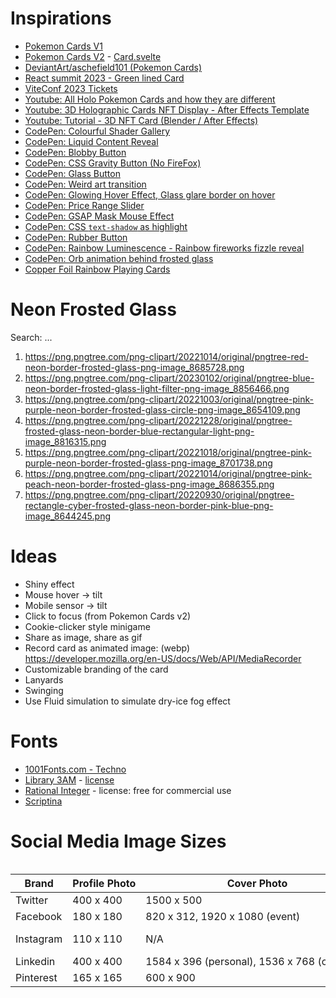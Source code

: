 # Inspirations

- [Pokemon Cards V1](https://codepen.io/simeydotme/pen/PrQKgo)
- [Pokemon Cards V2](https://poke-holo.simey.me/) - [Card.svelte](https://github.com/simeydotme/pokemon-cards-css/blob/main/src/lib/components/Card.svelte#L248)
- [DeviantArt/aschefield101 (Pokemon Cards)](https://www.deviantart.com/aschefield101/)
- [React summit 2023 - Green lined Card](https://portal.gitnation.org/badges/react-summit-2023/anuradha_kumari)
- [ViteConf 2023 Tickets](https://viteconf.org/23/tickets/JSworld-Conferences?p=herodevs)
- [Youtube: All Holo Pokemon Cards and how they are different](https://www.youtube.com/watch?v=3xg3wYpChBs)
- [Youtube: 3D Holographic Cards NFT Display - After Effects Template](https://www.youtube.com/watch?v=BOL2XwrQc7A)
- [Youtube: Tutorial - 3D NFT Card (Blender / After Effects)](https://www.youtube.com/watch?v=aQJnqb2S9oI)
- [CodePen: Colourful Shader Gallery](https://codepen.io/atzedent/pen/oNmqgjb)
- [CodePen: Liquid Content Reveal](https://codepen.io/ksenia-k/pen/dyaeGgO)
- [CodePen: Blobby Button](https://codepen.io/ksenia-k/pen/wvNJrXZ)
- [CodePen: CSS Gravity Button (No FireFox)](https://codepen.io/thebabydino/pen/bGzeQrv)
- [CodePen: Glass Button](https://codepen.io/nicolasjesenberger/pen/abXZRvG)
- [CodePen: Weird art transition](https://codepen.io/Dillo/pen/qBLJYOO)
- [CodePen: Glowing Hover Effect, Glass glare border on hover](https://codepen.io/finnchillah/pen/bGOqrXg)
- [CodePen: Price Range Slider](https://codepen.io/simeydotme/pen/WNLxxvx)
- [CodePen: GSAP Mask Mouse Effect](https://codepen.io/alig01/pen/WNLGogV)
- [CodePen: CSS `text-shadow` as highlight](https://codepen.io/argyleink/pen/QWzGmXK)
- [CodePen: Rubber Button](https://codepen.io/tylersticka/pen/MWVbdzo)
- [CodePen: Rainbow Luminescence - Rainbow fireworks fizzle reveal](https://codepen.io/ste-vg/pen/qBQVGEG)
- [CodePen: Orb animation behind frosted glass](https://codepen.io/georgedoescode/pen/XWNmvro)
- [Copper Foil Rainbow Playing Cards](https://www.fishpond.com.au/Toys/Alloy-Copper-Playing-Cards-Poker-Deck-Custom-Design-Foiled-Back-New-Gamblers-Warehouse/0642337517976)

# Neon Frosted Glass

Search: ...

1. https://png.pngtree.com/png-clipart/20221014/original/pngtree-red-neon-border-frosted-glass-png-image_8685728.png
2. https://png.pngtree.com/png-clipart/20230102/original/pngtree-blue-neon-border-frosted-glass-light-filter-png-image_8856466.png
3. https://png.pngtree.com/png-clipart/20221003/original/pngtree-pink-purple-neon-border-frosted-glass-circle-png-image_8654109.png
4. https://png.pngtree.com/png-clipart/20221228/original/pngtree-frosted-glass-neon-border-blue-rectangular-light-png-image_8816315.png
5. https://png.pngtree.com/png-clipart/20221018/original/pngtree-pink-purple-neon-border-frosted-glass-png-image_8701738.png
6. https://png.pngtree.com/png-clipart/20221014/original/pngtree-pink-peach-neon-border-frosted-glass-png-image_8686355.png
7. https://png.pngtree.com/png-clipart/20220930/original/pngtree-rectangle-cyber-frosted-glass-neon-border-pink-blue-png-image_8644245.png

# Ideas

- Shiny effect
- Mouse hover -> tilt
- Mobile sensor -> tilt
- Click to focus (from Pokemon Cards v2)
- Cookie-clicker style minigame
- Share as image, share as gif
- Record card as animated image: (webp) https://developer.mozilla.org/en-US/docs/Web/API/MediaRecorder
- Customizable branding of the card
- Lanyards
- Swinging
- Use Fluid simulation to simulate dry-ice fog effect

# Fonts

- [1001Fonts.com - Techno](https://www.1001fonts.com/techno-fonts.html)
- [Library 3AM](https://www.1001fonts.com/library-3-am-font.html) - [license](https://www.1001fonts.com/licenses/ffc.html)
- [Rational Integer](https://www.1001fonts.com/rational-integer-font.html) - license: free for commercial use
- [Scriptina](https://www.1001fonts.com/scriptina-font.html)

# Social Media Image Sizes

<figure style="overflow-x:scroll;margin:0">
<table style="min-width:max-content">
<thead>
<tr>
<th>Brand</th>
<th>Profile Photo</th>
<th>Cover Photo</th>
<th>Image Post</th>
</tr>
</thead>
<tbody>
<tr><td>Twitter</td><td>400 x 400</td><td>1500 x 500</td><td>1024 x 512</td></tr>
<tr><td>Facebook</td><td>180 x 180</td><td>820 x 312, 1920 x 1080 (event)</td><td>1200 x 630</td></tr>
<tr><td>Instagram</td><td>110 x 110</td><td>N/A</td><td>320 x 1080 (portrait)<br>1080 x 1080 (landscape)</td></tr>
<tr><td>Linkedin</td><td>400 x 400</td><td>1584 x 396 (personal), 1536 x 768 (company)</td><td>1200 x 4620</td></tr>
<tr><td>Pinterest</td><td>165 x 165</td><td>600 x 900</td><td>600 x 900</td></tr>
</tbody>
</table>
</figure>
